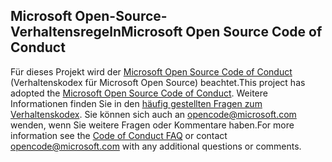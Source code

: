 ## <a name="microsoft-open-source-code-of-conduct"></a><span data-ttu-id="8e976-101">Microsoft Open-Source-Verhaltensregeln</span><span class="sxs-lookup"><span data-stu-id="8e976-101">Microsoft Open Source Code of Conduct</span></span>
<span data-ttu-id="8e976-102">Für dieses Projekt wird der [Microsoft Open Source Code of Conduct](https://opensource.microsoft.com/codeofconduct/) (Verhaltenskodex für Microsoft Open Source) beachtet.</span><span class="sxs-lookup"><span data-stu-id="8e976-102">This project has adopted the [Microsoft Open Source Code of Conduct](https://opensource.microsoft.com/codeofconduct/).</span></span>
<span data-ttu-id="8e976-103">Weitere Informationen finden Sie in den [häufig gestellten Fragen zum Verhaltenskodex](https://opensource.microsoft.com/codeofconduct/faq/). Sie können sich auch an [opencode@microsoft.com](mailto:opencode@microsoft.com) wenden, wenn Sie weitere Fragen oder Kommentare haben.</span><span class="sxs-lookup"><span data-stu-id="8e976-103">For more information see the [Code of Conduct FAQ](https://opensource.microsoft.com/codeofconduct/faq/) or contact [opencode@microsoft.com](mailto:opencode@microsoft.com) with any additional questions or comments.</span></span>